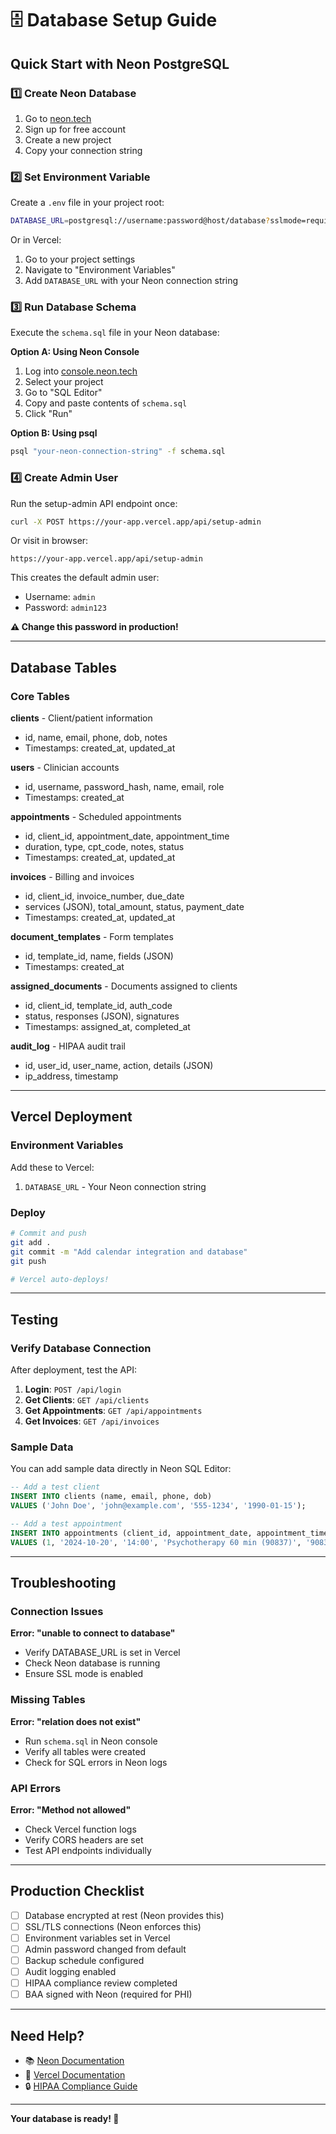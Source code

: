# 🗄️ Database Setup Guide

## Quick Start with Neon PostgreSQL

### 1️⃣ Create Neon Database

1. Go to [neon.tech](https://neon.tech)
2. Sign up for free account
3. Create a new project
4. Copy your connection string

### 2️⃣ Set Environment Variable

Create a `.env` file in your project root:

```bash
DATABASE_URL=postgresql://username:password@host/database?sslmode=require
```

Or in Vercel:
1. Go to your project settings
2. Navigate to "Environment Variables"
3. Add `DATABASE_URL` with your Neon connection string

### 3️⃣ Run Database Schema

Execute the `schema.sql` file in your Neon database:

**Option A: Using Neon Console**
1. Log into [console.neon.tech](https://console.neon.tech)
2. Select your project
3. Go to "SQL Editor"
4. Copy and paste contents of `schema.sql`
5. Click "Run"

**Option B: Using psql**
```bash
psql "your-neon-connection-string" -f schema.sql
```

### 4️⃣ Create Admin User

Run the setup-admin API endpoint once:
```bash
curl -X POST https://your-app.vercel.app/api/setup-admin
```

Or visit in browser:
```
https://your-app.vercel.app/api/setup-admin
```

This creates the default admin user:
- Username: `admin`
- Password: `admin123`

**⚠️ Change this password in production!**

---

## Database Tables

### Core Tables

**clients** - Client/patient information
- id, name, email, phone, dob, notes
- Timestamps: created_at, updated_at

**users** - Clinician accounts
- id, username, password_hash, name, email, role
- Timestamps: created_at

**appointments** - Scheduled appointments
- id, client_id, appointment_date, appointment_time
- duration, type, cpt_code, notes, status
- Timestamps: created_at, updated_at

**invoices** - Billing and invoices
- id, client_id, invoice_number, due_date
- services (JSON), total_amount, status, payment_date
- Timestamps: created_at, updated_at

**document_templates** - Form templates
- id, template_id, name, fields (JSON)
- Timestamps: created_at

**assigned_documents** - Documents assigned to clients
- id, client_id, template_id, auth_code
- status, responses (JSON), signatures
- Timestamps: assigned_at, completed_at

**audit_log** - HIPAA audit trail
- id, user_id, user_name, action, details (JSON)
- ip_address, timestamp

---

## Vercel Deployment

### Environment Variables

Add these to Vercel:

1. `DATABASE_URL` - Your Neon connection string

### Deploy

```bash
# Commit and push
git add .
git commit -m "Add calendar integration and database"
git push

# Vercel auto-deploys!
```

---

## Testing

### Verify Database Connection

After deployment, test the API:

1. **Login**: `POST /api/login`
2. **Get Clients**: `GET /api/clients`
3. **Get Appointments**: `GET /api/appointments`
4. **Get Invoices**: `GET /api/invoices`

### Sample Data

You can add sample data directly in Neon SQL Editor:

```sql
-- Add a test client
INSERT INTO clients (name, email, phone, dob)
VALUES ('John Doe', 'john@example.com', '555-1234', '1990-01-15');

-- Add a test appointment
INSERT INTO appointments (client_id, appointment_date, appointment_time, type, cpt_code, duration)
VALUES (1, '2024-10-20', '14:00', 'Psychotherapy 60 min (90837)', '90837', 60);
```

---

## Troubleshooting

### Connection Issues

**Error: "unable to connect to database"**
- Verify DATABASE_URL is set in Vercel
- Check Neon database is running
- Ensure SSL mode is enabled

### Missing Tables

**Error: "relation does not exist"**
- Run `schema.sql` in Neon console
- Verify all tables were created
- Check for SQL errors in Neon logs

### API Errors

**Error: "Method not allowed"**
- Check Vercel function logs
- Verify CORS headers are set
- Test API endpoints individually

---

## Production Checklist

- [ ] Database encrypted at rest (Neon provides this)
- [ ] SSL/TLS connections (Neon enforces this)
- [ ] Environment variables set in Vercel
- [ ] Admin password changed from default
- [ ] Backup schedule configured
- [ ] Audit logging enabled
- [ ] HIPAA compliance review completed
- [ ] BAA signed with Neon (required for PHI)

---

## Need Help?

- 📚 [Neon Documentation](https://neon.tech/docs)
- 🚀 [Vercel Documentation](https://vercel.com/docs)
- 🔒 [HIPAA Compliance Guide](https://www.hhs.gov/hipaa)

---

**Your database is ready! 🎉**


